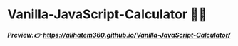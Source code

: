 # Vanilla-JavaScript-Calculator 👩‍💻
##### Preview:👉 https://alihatem360.github.io/Vanilla-JavaScript-Calculator/
